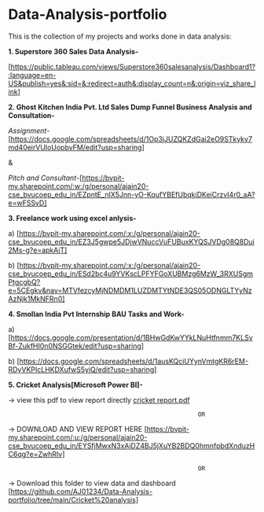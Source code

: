 # Data-Analysis-portfolio
This is the collection of my projects and works done in data analysis:

**1. Superstore 360 Sales Data Analysis-**

[https://public.tableau.com/views/Superstore360salesanalysis/Dashboard1?:language=en-US&publish=yes&:sid=&:redirect=auth&:display_count=n&:origin=viz_share_link]


**2. Ghost Kitchen India Pvt. Ltd Sales Dump Funnel Business Analysis and Consultation-**

*Assignment*-[https://docs.google.com/spreadsheets/d/1Op3jJUZQKZdGai2eO9STkyky7md40eirVUIoUopbvFM/edit?usp=sharing]

&

*Pitch and Consultant*-[https://bvpit-my.sharepoint.com/:w:/g/personal/ajain20-cse_bvucoep_edu_in/EZpntE_nIX5Jnn-yO-KqufYBEfUbqkiDKeiCrzvI4r0_aA?e=wFSSvD]


**3. Freelance work using excel anlysis-**

a) [https://bvpit-my.sharepoint.com/:x:/g/personal/ajain20-cse_bvucoep_edu_in/EZ3J5gwpe5JDjwVNuccVuFUBuxKYQSJVDg08Q8Dui2Ms-g?e=apkAiT]

b) [https://bvpit-my.sharepoint.com/:x:/g/personal/ajain20-cse_bvucoep_edu_in/ESd2bc4u9YVKscLPFYFGoXUBMzg6MzW_3RXUSgmPtgcgbQ?e=5CEgkv&nav=MTVfezcyMjNDMDM1LUZDMTYtNDE3QS05ODNGLTYyNzAzNjk1MkNFRn0]


**4. Smollan India Pvt Internship BAU Tasks and Work-** 

a) [https://docs.google.com/presentation/d/1BHwGdKwYYkLNuHtfnmm7KLSvBf-ZukfHI0n0NSGGtek/edit?usp=sharing]

b) [https://docs.google.com/spreadsheets/d/1ausKQciUYynVmtgKR6rEM-RDyVKPIcLHKDXufwS5yiQ/edit?usp=sharing]


**5. Cricket Analysis[Microsoft Power BI]-**

-> view this pdf to view report directly [cricket report.pdf](https://github.com/user-attachments/files/16698319/cricket.report.pdf)

                                                          OR
                 
-> DOWNLOAD AND VIEW REPORT HERE [https://bvpit-my.sharepoint.com/:u:/g/personal/ajain20-cse_bvucoep_edu_in/EYSfjMwxN3xAjDZ4BJ5jXuYB2BDQ0hmnfpbdXnduzHC6qg?e=ZwhRIv]

                                                          OR

-> Download this folder to view data and dashboard [https://github.com/AJ01234/Data-Analysis-portfolio/tree/main/Cricket%20analysis]

